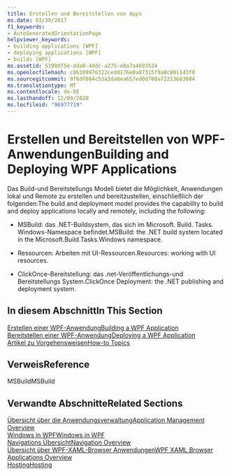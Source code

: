 ```yaml
---
title: Erstellen und Bereitstellen von Apps
ms.date: 03/30/2017
f1_keywords:
- AutoGeneratedOrientationPage
helpviewer_keywords:
- building applications [WPF]
- deploying applications [WPF]
- builds [WPF]
ms.assetid: 5198df5e-dda0-4ddc-a275-e0a7a4693524
ms.openlocfilehash: c0b109976322cedd176e0a87315f9a0c801143f0
ms.sourcegitcommit: 9f6df084c53a3da0ea657ed0d708a72213683084
ms.translationtype: MT
ms.contentlocale: de-DE
ms.lasthandoff: 12/09/2020
ms.locfileid: "96977719"
---
```

# <a name="building-and-deploying-wpf-applications"></a><span data-ttu-id="8570b-102">Erstellen und Bereitstellen von WPF-Anwendungen</span><span class="sxs-lookup"><span data-stu-id="8570b-102">Building and Deploying WPF Applications</span></span>
<span data-ttu-id="8570b-103">Das Build-und Bereitstellungs Modell bietet die Möglichkeit, Anwendungen lokal und Remote zu erstellen und bereitzustellen, einschließlich der folgenden:</span><span class="sxs-lookup"><span data-stu-id="8570b-103">The build and deployment model provides the capability to build and deploy applications locally and remotely, including the following:</span></span>  
  
- <span data-ttu-id="8570b-104">MSBuild: das .NET-Buildsystem, das sich im Microsoft. Build. Tasks. Windows-Namespace befindet.</span><span class="sxs-lookup"><span data-stu-id="8570b-104">MSBuild: the .NET build system located in the Microsoft.Build.Tasks.Windows namespace.</span></span>  
  
- <span data-ttu-id="8570b-105">Ressourcen: Arbeiten mit UI-Ressourcen.</span><span class="sxs-lookup"><span data-stu-id="8570b-105">Resources: working with UI resources.</span></span>  
  
- <span data-ttu-id="8570b-106">ClickOnce-Bereitstellung: das .net-Veröffentlichungs-und Bereitstellungs System.</span><span class="sxs-lookup"><span data-stu-id="8570b-106">ClickOnce Deployment: the .NET publishing and deployment system.</span></span>  
  
## <a name="in-this-section"></a><span data-ttu-id="8570b-107">In diesem Abschnitt</span><span class="sxs-lookup"><span data-stu-id="8570b-107">In This Section</span></span>  
 [<span data-ttu-id="8570b-108">Erstellen einer WPF-Anwendung</span><span class="sxs-lookup"><span data-stu-id="8570b-108">Building a WPF Application</span></span>](building-a-wpf-application-wpf.md)  
 [<span data-ttu-id="8570b-109">Bereitstellen einer WPF-Anwendung</span><span class="sxs-lookup"><span data-stu-id="8570b-109">Deploying a WPF Application</span></span>](deploying-a-wpf-application-wpf.md)  
 [<span data-ttu-id="8570b-110">Artikel zu Vorgehensweisen</span><span class="sxs-lookup"><span data-stu-id="8570b-110">How-to Topics</span></span>](build-and-deploy-how-to-topics.md)  
  
## <a name="reference"></a><span data-ttu-id="8570b-111">Verweis</span><span class="sxs-lookup"><span data-stu-id="8570b-111">Reference</span></span>  
 <span data-ttu-id="8570b-112">MSBuild</span><span class="sxs-lookup"><span data-stu-id="8570b-112">MSBuild</span></span>  
  
## <a name="related-sections"></a><span data-ttu-id="8570b-113">Verwandte Abschnitte</span><span class="sxs-lookup"><span data-stu-id="8570b-113">Related Sections</span></span>  
 [<span data-ttu-id="8570b-114">Übersicht über die Anwendungsverwaltung</span><span class="sxs-lookup"><span data-stu-id="8570b-114">Application Management Overview</span></span>](application-management-overview.md)  
  [<span data-ttu-id="8570b-115">Windows in WPF</span><span class="sxs-lookup"><span data-stu-id="8570b-115">Windows in WPF</span></span>](windows-in-wpf-applications.md)  
  [<span data-ttu-id="8570b-116">Navigations Übersicht</span><span class="sxs-lookup"><span data-stu-id="8570b-116">Navigation Overview</span></span>](navigation-overview.md)  
  [<span data-ttu-id="8570b-117">Übersicht über WPF-XAML-Browser Anwendungen</span><span class="sxs-lookup"><span data-stu-id="8570b-117">WPF XAML Browser Applications Overview</span></span>](wpf-xaml-browser-applications-overview.md)  
  [<span data-ttu-id="8570b-118">Hosting</span><span class="sxs-lookup"><span data-stu-id="8570b-118">Hosting</span></span>](hosting-wpf-applications.md)
